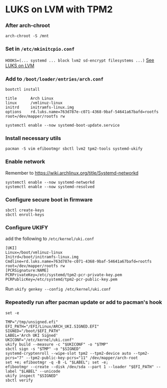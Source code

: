 # LUKS on LVM with TPM2

### After arch-chroot
`arch-chroot -S /mnt`

### Set in `/etc/mkinitcpio.conf`
`HOOKS=(... systemd ... block lvm2 sd-encrypt filesystems ...)`
[See LUKS on LVM](https://wiki.archlinux.org/title/Dm-crypt/Encrypting_an_entire_system#Configuring_mkinitcpio_4)

### Add to `/boot/loader/entries/arch.conf`
`bootctl install`
```
title      Arch Linux                                                                             
linux      /vmlinuz-linux                                                                         
initrd     initramfs-linux.img                                                                   
options    rd.luks.name=763d787e-c071-4368-9baf-54641a67bafd=rootfs root=/dev/mapper/rootfs rw
```
`systemctl enable --now systemd-boot-update.service`

### Install necessary utils
`pacman -S vim efibootmgr sbctl lvm2 tpm2-tools systemd-ukify`

### Enable network 
Remember to https://wiki.archlinux.org/title/Systemd-networkd
```
systemctl enable --now systemd-networkd
systemctl enable --now systemd-resolved
```

### Configure secure boot in firmware
```
sbctl create-keys
sbctl enroll-keys
```

### Configure UKIFY
add the following to `/etc/kernel/uki.conf`
```
[UKI]
Linux=/boot/vmlinuz-linux
Initrd=/boot/initramfs-linux.img
Cmdline=rd.luks.name=763d787e-c071-4368-9baf-54641a67bafd=rootfs root=/dev/mapper/rootfs rw
[PCRSignature:NAME]
PCRPrivateKey=/etc/systemd/tpm2-pcr-private-key.pem
PCRPublicKey=/etc/systemd/tpm2-pcr-public-key.pem
```
Run 
`ukify genkey --config /etc/kernel/uki.conf`

### Repeatedly run after pacman update or add to pacman's hook
```
set -e

TMP="/tmp/unsigned.efi"
EFI_PATH="/EFI/Linux/ARCH_UKI.SIGNED.EFI"
SIGNED="/boot/$EFI_PATH"
LABEL='Arch UKI Signed'
UKICONF="/etc/kernel/uki.conf"
ukify build --measure -c "$UKICONF" -o "$TMP"
sbctl sign -s "$TMP" -o "$SIGNED"
systemd-cryptenroll --wipe-slot tpm2 --tpm2-device auto --tpm2-pcrs="7" --tpm2-public-key-pcrs="11" /dev/mapper/arch-root
set +e; efibootmgr -q -B -L "$LABEL"; set -e;
efibootmgr --create --disk /dev/sda --part 1 --loader "$EFI_PATH" --label "$LABEL" --unicode
ukify inspect "$SIGNED"
sbctl verify
```
